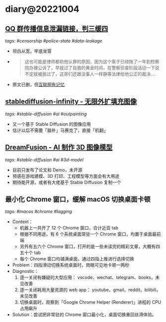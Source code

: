 # diary@20221004

## [QQ 群传播信息泄漏链接，判三缓四](https://www.v2ex.com/t/884320)
_tags: #censorship #police-state #data-leakage_

- 坦白从宽，牢底坐穿
- > 这也可能是律师都劝他认罪的原因，因为这个案子已经拖了一年到检察院办理公诉了，早就过了自救的黄金时间，在警察侦查阶段活动一下说不定就被放过了，这哥们还跟没事人一样静等法律给他公正的裁决….
- 原文已删，但[互联网有记忆](https://web.archive.org/web/20221001160307im_/https://shuax.com/20221001.jpg)


## [stablediffusion-infinity - 无限外扩填充图像](https://github.com/lkwq007/stablediffusion-infinity)
_tags: #stable-diffusion #ai #outpainting_

- 又一个基于 Stable Diffusion 的图像应用
- 估计以后不需要「脑补」马赛克了，直接「机翻」

## [DreamFusion - AI 制作 3D 图像模型](https://dreamfusion3d.github.io/index.html)
_tags: #stable-diffusion #ai #3d-model_

- 目前只发布了论文和 Demo，未开源
- 预感在游戏建模、3D 打印、工程模型等方面会有大用途
- 期待能开源，或者有大佬基于 Stable Diffusion 复制一个

## 最小化 Chrome 窗口，缓解 macOS 切换桌面卡顿
_tags: #macos #chrome #lagging_

- Context：
  - 机器上一共开了 12 个 Chrome 窗口，合计近百 tab
  - 根据不同用途，有 6 个系统桌面常驻一个 Chrome 窗口，均置于桌面最前端
  - 另外有五六个 Chrome 窗口，打开的是一些未读完的精彩文章，大概有四五十个 tab
  - 每个 Chrome 窗口均铺满桌面，通过四指上推进行选择切换
- Problem：四指滑动切换系统桌面时，肉眼可见地卡顿一两秒
- Diagnostic：
  1. 逐一关闭有嫌疑的大型应用： vscode、wechat、telegram、books，未见改善
  2. 逐一关闭耗用大量资源的 web app： youtube、gmail、reddit、bilibili，未见改善
  3. 切换桌面时，观察到「Google Chrome Helper (Renderer)」进程的 CPU 占用飙升
- Solution：尝试把非常驻的 Chrome 窗口最小化，桌面切换重回丝滑体验。
